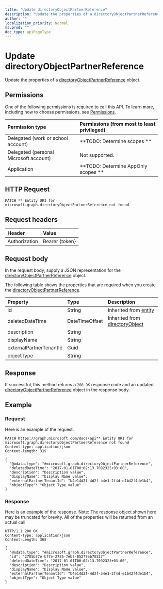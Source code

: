 ```yaml
---
title: "Update directoryObjectPartnerReference"
description: "Update the properties of a directoryObjectPartnerReference object."
author: ""
localization_priority: Normal
ms.prod: ""
doc_type: apiPageType
---
```


# Update directoryObjectPartnerReference

Update the properties of a [directoryObjectPartnerReference](../resources/directoryobjectpartnerreference.md) object.

## Permissions
One of the following permissions is required to call this API. To learn more, including how to choose permissions, see [Permissions](/concepts/permissions-reference.md).

|Permission type|Permissions (from most to least privileged)|
|:---|:---|
|Delegated (work or school account)|**TODO: Determine scopes **|
|Delegated (personal Microsoft account)|Not supported.|
|Application|**TODO: Determine AppOnly scopes **|

## HTTP Request
<!-- {
  "blockType": "ignored"
}
-->
``` http
PATCH ** Entity URI for microsoft.graph.directoryObjectPartnerReference not found
```

## Request headers
|Header|Value|
|:---|:---|
|Authorization|Bearer {token}|

## Request body
In the request body, supply a JSON representation for the [directoryObjectPartnerReference](../resources/directoryObjectPartnerReference.md) object.

The following table shows the properties that are required when you create the [directoryObjectPartnerReference](../resources/directoryobjectpartnerreference.md).

|Property|Type|Description|
|:---|:---|:---|
|id|String| Inherited from [entity](../resources/entity.md)|
|deletedDateTime|DateTimeOffset| Inherited from [directoryObject](../resources/directoryObject.md)|
|description|String||
|displayName|String||
|externalPartnerTenantId|Guid||
|objectType|String||



## Response
If successful, this method returns a `200 OK` response code and an updated [directoryObjectPartnerReference](../resources/directoryobjectpartnerreference.md) object in the response body.

## Example

### Request
Here is an example of the request.
<!-- {
  "blockType": "request",
  "name": "update_directoryobjectpartnerreference"
}
-->
``` http
PATCH https://graph.microsoft.com/docs\api** Entity URI for microsoft.graph.directoryObjectPartnerReference not found
Content-type: application/json
Content-length: 319

{
  "@odata.type": "#microsoft.graph.directoryObjectPartnerReference",
  "deletedDateTime": "2017-01-01T00:02:13.7092325+03:00",
  "description": "Description value",
  "displayName": "Display Name value",
  "externalPartnerTenantId": "b4e14d2f-4d2f-b4e1-2f4d-e1b42f4de1b4",
  "objectType": "Object Type value"
}
```

### Response
Here is an example of the response. Note: The response object shown here may be truncated for brevity. All of the properties will be returned from an actual call.
<!-- {
  "blockType": "response",
  "truncated": true
}
-->
``` http
HTTP/1.1 200 OK
Content-Type: application/json
Content-Length: 368

{
  "@odata.type": "#microsoft.graph.directoryObjectPartnerReference",
  "id": "2785b77e-b77e-2785-7eb7-85277eb78527",
  "deletedDateTime": "2017-01-01T00:02:13.7092325+03:00",
  "description": "Description value",
  "displayName": "Display Name value",
  "externalPartnerTenantId": "b4e14d2f-4d2f-b4e1-2f4d-e1b42f4de1b4",
  "objectType": "Object Type value"
}
```


